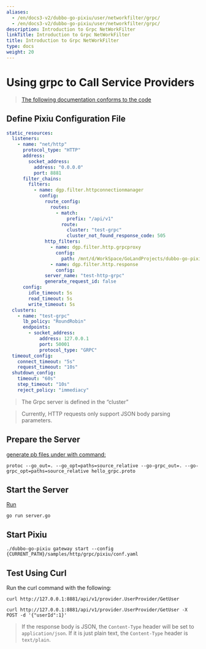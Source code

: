```yaml
---
aliases:
  - /en/docs3-v2/dubbo-go-pixiu/user/networkfilter/grpc/
  - /en/docs3-v2/dubbo-go-pixiu/user/networkfilter/grpc/
description: Introduction to Grpc NetWorkFilter
linkTitle: Introduction to Grpc NetWorkFilter
title: Introduction to Grpc NetWorkFilter
type: docs
weight: 20
---
```


# Using grpc to Call Service Providers

> [The following documentation conforms to the code](https://github.com/apache/dubbo-go-pixiu-samples/blob/main/http/grpc/pixiu/conf.yaml)

## Define Pixiu Configuration File

```yaml
static_resources:
  listeners:
    - name: "net/http"
      protocol_type: "HTTP"
      address:
        socket_address:
          address: "0.0.0.0"
          port: 8881
      filter_chains:
        filters:
          - name: dgp.filter.httpconnectionmanager
            config:
              route_config:
                routes:
                  - match:
                      prefix: "/api/v1"
                    route:
                      cluster: "test-grpc"
                      cluster_not_found_response_code: 505
              http_filters:
                - name: dgp.filter.http.grpcproxy
                  config:
                    path: /mnt/d/WorkSpace/GoLandProjects/dubbo-go-pixiu/samples/http/grpc/proto
                - name: dgp.filter.http.response
                  config:
              server_name: "test-http-grpc"
              generate_request_id: false
      config:
        idle_timeout: 5s
        read_timeout: 5s
        write_timeout: 5s
  clusters:
    - name: "test-grpc"
      lb_policy: "RoundRobin"
      endpoints:
        - socket_address:
            address: 127.0.0.1
            port: 50001
            protocol_type: "GRPC"
  timeout_config:
    connect_timeout: "5s"
    request_timeout: "10s"
  shutdown_config:
    timeout: "60s"
    step_timeout: "10s"
    reject_policy: "immediacy"
```

> The Grpc server is defined in the “cluster”

> Currently, HTTP requests only support JSON body parsing parameters.

## Prepare the Server

[generate pb files under with command:](https://github.com/apache/dubbo-go-pixiu-samples/tree/main/http/grpc/proto) 

```
protoc --go_out=. --go_opt=paths=source_relative --go-grpc_out=. --go-grpc_opt=paths=source_relative hello_grpc.proto
```

## Start the Server

[Run](https://github.com/apache/dubbo-go-pixiu-samples/blob/main/http/grpc/server/app/server.go) 

```shell
go run server.go
```

## Start Pixiu

```shell
./dubbo-go-pixiu gateway start --config {CURRENT_PATH}/samples/http/grpc/pixiu/conf.yaml
```

## Test Using Curl

Run the curl command with the following:

```shell
curl http://127.0.0.1:8881/api/v1/provider.UserProvider/GetUser
```

```shell
curl http://127.0.0.1:8881/api/v1/provider.UserProvider/GetUser -X POST -d '{"userId":1}'
```

> If the response body is JSON, the `Content-Type` header will be set to `application/json`. If it is just plain text, the `Content-Type` header is `text/plain`.

